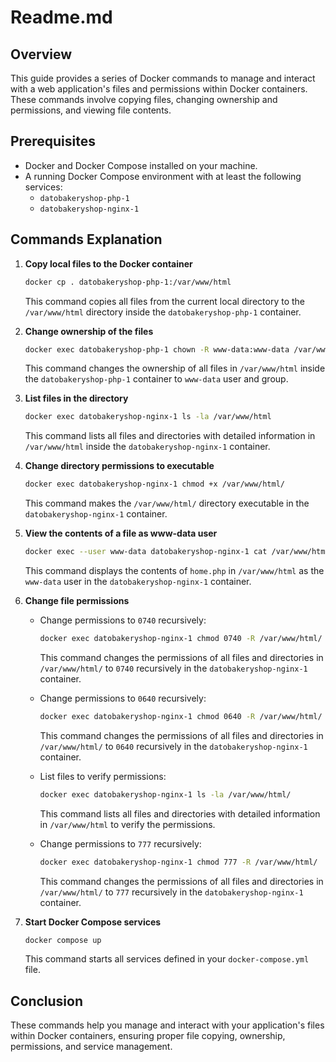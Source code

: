 # Readme.md

## Overview

This guide provides a series of Docker commands to manage and interact with a web application's files and permissions within Docker containers. These commands involve copying files, changing ownership and permissions, and viewing file contents.

## Prerequisites

- Docker and Docker Compose installed on your machine.
- A running Docker Compose environment with at least the following services:
  - `datobakeryshop-php-1`
  - `datobakeryshop-nginx-1`

## Commands Explanation

1. **Copy local files to the Docker container**

   ```sh
   docker cp . datobakeryshop-php-1:/var/www/html
   ```

   This command copies all files from the current local directory to the `/var/www/html` directory inside the `datobakeryshop-php-1` container.

2. **Change ownership of the files**

   ```sh
   docker exec datobakeryshop-php-1 chown -R www-data:www-data /var/www/html/
   ```

   This command changes the ownership of all files in `/var/www/html` inside the `datobakeryshop-php-1` container to `www-data` user and group.

3. **List files in the directory**

   ```sh
   docker exec datobakeryshop-nginx-1 ls -la /var/www/html
   ```

   This command lists all files and directories with detailed information in `/var/www/html` inside the `datobakeryshop-nginx-1` container.

4. **Change directory permissions to executable**

   ```sh
   docker exec datobakeryshop-nginx-1 chmod +x /var/www/html/
   ```

   This command makes the `/var/www/html/` directory executable in the `datobakeryshop-nginx-1` container.

5. **View the contents of a file as www-data user**

   ```sh
   docker exec --user www-data datobakeryshop-nginx-1 cat /var/www/html/home.php
   ```

   This command displays the contents of `home.php` in `/var/www/html` as the `www-data` user in the `datobakeryshop-nginx-1` container.

6. **Change file permissions**

   - Change permissions to `0740` recursively:

     ```sh
     docker exec datobakeryshop-nginx-1 chmod 0740 -R /var/www/html/
     ```

     This command changes the permissions of all files and directories in `/var/www/html/` to `0740` recursively in the `datobakeryshop-nginx-1` container.

   - Change permissions to `0640` recursively:

     ```sh
     docker exec datobakeryshop-nginx-1 chmod 0640 -R /var/www/html/
     ```

     This command changes the permissions of all files and directories in `/var/www/html/` to `0640` recursively in the `datobakeryshop-nginx-1` container.

   - List files to verify permissions:

     ```sh
     docker exec datobakeryshop-nginx-1 ls -la /var/www/html/
     ```

     This command lists all files and directories with detailed information in `/var/www/html` to verify the permissions.

   - Change permissions to `777` recursively:

     ```sh
     docker exec datobakeryshop-nginx-1 chmod 777 -R /var/www/html/
     ```

     This command changes the permissions of all files and directories in `/var/www/html/` to `777` recursively in the `datobakeryshop-nginx-1` container.

7. **Start Docker Compose services**

   ```sh
   docker compose up
   ```

   This command starts all services defined in your `docker-compose.yml` file.

## Conclusion

These commands help you manage and interact with your application's files within Docker containers, ensuring proper file copying, ownership, permissions, and service management.
